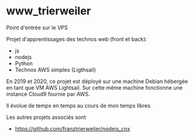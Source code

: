# www_trierweiler
Point d'entrée sur le VPS

Projet d'apprentissages des technos web (front et back):
- js
- nodejs
- Python
- Technos AWS simples (Ligthsail)

En 2019 et 2020, ce projet est déployé sur une machine Debian hébergée en tant que VM AWS Lightsail.
Sur cette même machine fonctionne une instance Cloud9 fournie par AWS.

Il évolue de temps en temps au cours de mon temps libres

Les autres projets associés sont
- https://github.com/franztrierweiler/nodejs_cnx
